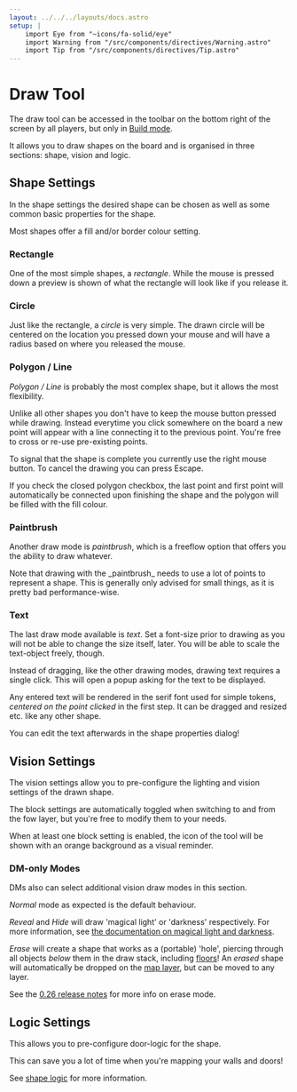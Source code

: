 ```yaml
---
layout: ../../../layouts/docs.astro
setup: |
    import Eye from "~icons/fa-solid/eye"
    import Warning from "/src/components/directives/Warning.astro"
    import Tip from "/src/components/directives/Tip.astro"
---
```


# Draw Tool

The draw tool can be accessed in the toolbar on the bottom right of the screen by all players, but only in [Build mode](/docs/tools-overview/#toolbar-and-modes).

It allows you to draw shapes on the board and is organised in three sections: shape, vision and logic.

## Shape Settings

In the shape settings the desired shape can be chosen as well as some common basic properties for the shape.

Most shapes offer a fill and/or border colour setting.

### Rectangle

One of the most simple shapes, a _rectangle_. While the mouse is pressed down a preview is shown of what the rectangle will look like if you release it.

### Circle

Just like the rectangle, a _circle_ is very simple. The drawn circle will be centered on the location you pressed down your mouse and will have a radius based on where you released the mouse.

### Polygon / Line

_Polygon / Line_ is probably the most complex shape, but it allows the most flexibility.

Unlike all other shapes you don't have to keep the mouse button pressed while drawing. Instead everytime you click somewhere on the board a new point will appear with a line connecting it to the previous point. You're free to cross or re-use pre-existing points.

To signal that the shape is complete you currently use the right mouse button. To cancel the drawing you can press Escape.

If you check the closed polygon checkbox, the last point and first point will automatically be connected upon finishing the shape and the polygon will be filled with the fill colour.

### Paintbrush

Another draw mode is _paintbrush_, which is a freeflow option that offers you the ability to draw whatever.

<Warning title="Performance">
Note that drawing with the _paintbrush_ needs to use a lot of points to represent a shape.
This is generally only advised for small things, as it is pretty bad performance-wise.
</Warning>

### Text

The last draw mode available is _text_.
Set a font-size prior to drawing as you will not be able to change the size itself, later.
You will be able to scale the text-object freely, though.

Instead of dragging, like the other drawing modes, drawing text requires a single click.
This will open a popup asking for the text to be displayed.

Any entered text will be rendered in the serif font used for simple tokens, _centered on the point clicked_ in the first step.
It can be dragged and resized etc. like any other shape.

<Tip title="Edit">
You can edit the text afterwards in the shape properties dialog!
</Tip>

## Vision Settings

The vision settings allow you to pre-configure the lighting and vision settings of the drawn shape.

The block settings are automatically toggled when switching to and from the fow layer,
but you're free to modify them to your needs.

When at least one block setting is enabled, the <Eye /> icon of the tool will be shown with an orange background as a visual reminder.

### DM-only Modes

DMs also can select additional vision draw modes in this section.

_Normal_ mode as expected is the default behaviour.

_Reveal_ and _Hide_ will draw 'magical light' or 'darkness' respectively.
For more information, see [the documentation on magical light and darkness](/docs/dm/lighting-vision/#magical-lights-and-darkness).

_Erase_ will create a shape that works as a (portable) 'hole', piercing through all objects _below_ them in the draw stack, including [floors](/docs/dm/floors/)!
An _erased_ shape will automatically be dropped on the [map layer](/docs/game/gameboard/#map), but can be moved to any layer.

See the [0.26 release notes](/blog/release-0.26#erase-floor-mode-dm) for more info on erase mode.

## Logic Settings

This allows you to pre-configure door-logic for the shape.

This can save you a lot of time when you're mapping your walls and doors!

See [shape logic](/docs/game/shapes/#logic) for more information.
